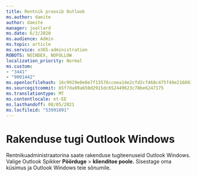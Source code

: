 ```yaml
---
title: Rentnik proovib Outlook
ms.author: daeite
author: daeite
manager: joallard
ms.date: 6/3/2020
ms.audience: Admin
ms.topic: article
ms.service: o365-administration
ROBOTS: NOINDEX, NOFOLLOW
localization_priority: Normal
ms.custom:
- "3441"
- "9001442"
ms.openlocfilehash: 16c9929e0e0e7f13576cceea14e2cfd2cf468c475f49e216893667ca0fa1a00e
ms.sourcegitcommit: b5f7da89a650d2915dc652449623c78be6247175
ms.translationtype: MT
ms.contentlocale: et-EE
ms.lasthandoff: 08/05/2021
ms.locfileid: "53991891"
---
```

# <a name="in-app-support-in-outlook-for-windows"></a>Rakenduse tugi Outlook Windows

Rentnikuadministraatorina saate rakenduse tugiteenuseid Outlook Windows. Valige Outlook Spikker **Pöörduge**  >  **klienditoe poole.** Sisestage oma küsimus ja Outlook Windows teie sõnumile.